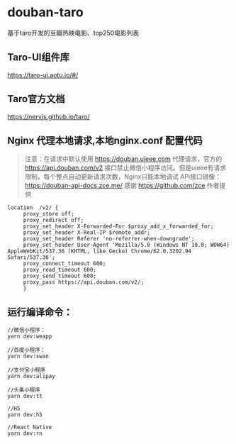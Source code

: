 # douban-taro
基于taro开发的豆瓣热映电影、top250电影列表

## Taro-UI组件库
https://taro-ui.aotu.io/#/

## Taro官方文档
https://nervjs.github.io/taro/


## Nginx 代理本地请求,本地nginx.conf 配置代码

> 注意：在请求中默认使用 https://douban.uieee.com 代理请求，官方的 https://api.douban.com/v2 接口禁止微信小程序访问。但是uieee有请求限制，每个整点自动更新请求次数，Nginx只能本地调试
APi接口镜像：https://douban-api-docs.zce.me/
感谢 https://github.com/zce 作者提供
```
location  /v2/ { 
     proxy_store off;  
     proxy_redirect off;  
     proxy_set_header X-Forwarded-For $proxy_add_x_forwarded_for;  
     proxy_set_header X-Real-IP $remote_addr;  
     proxy_set_header Referer 'no-referrer-when-downgrade';  
     proxy_set_header User-Agent 'Mozilla/5.0 (Windows NT 10.0; WOW64) AppleWebKit/537.36 (KHTML, like Gecko) Chrome/62.0.3202.94 Safari/537.36';  
     proxy_connect_timeout 600;  
     proxy_read_timeout 600;  
     proxy_send_timeout 600;  
     proxy_pass https://api.douban.com/v2/;
     }

```

## 运行编译命令：

```
//微信小程序：
yarn dev:weapp

//百度小程序：
yarn dev:swan

//支付宝小程序
yarn dev:alipay

//头条小程序
yarn dev:tt

//H5
yarn dev:h5

//React Native
yarn dev:rn

```
